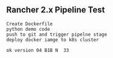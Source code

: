 ## Rancher 2.x Pipeline Test

    Create Dockerfile
    python demo code
    push to git and trigger pipelne stage 
    deploy docker iamge to k8s cluster
    
    ok version 04 B1B N  33